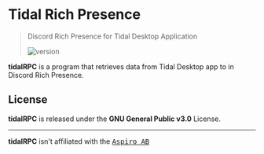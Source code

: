 # Tidal Rich Presence

> Discord Rich Presence for Tidal Desktop Application
>
> ![version](https://img.shields.io/github/package-json/v/rxri/tidalRPC?label=version)

**tidalRPC** is a program that retrieves data from Tidal Desktop app to in Discord Rich Presence.

## License

**tidalRPC** is released under the **GNU General Public v3.0** License.

---

**tidalRPC** isn't affiliated with the <kbd>[Aspiro AB](https://tidal.com)</kbd>
